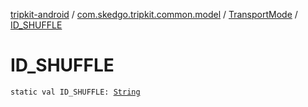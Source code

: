 [tripkit-android](../../index.md) / [com.skedgo.tripkit.common.model](../index.md) / [TransportMode](index.md) / [ID_SHUFFLE](./-i-d_-s-h-u-f-f-l-e.md)

# ID_SHUFFLE

`static val ID_SHUFFLE: `[`String`](https://kotlinlang.org/api/latest/jvm/stdlib/kotlin/-string/index.html)